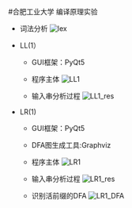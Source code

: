 #合肥工业大学 编译原理实验

* 词法分析
![lex](https://github.com/Jabin-Huang/CompilerTheory_homework/blob/master/image/lexical_analysis.png)

* LL(1）
   * GUI框架：PyQt5

   * 程序主体
     ![LL1](https://github.com/Jabin-Huang/CompilerTheory_homework/blob/master/image/LL1.png)
   * 输入串分析过程
      ![LL1_res](https://github.com/Jabin-Huang/CompilerTheory_homework/blob/master/image/LL1_res.png)

* LR(1)

   * GUI框架：PyQt5
   * DFA图生成工具:Graphviz

   * 程序主体
     ![LR1](https://github.com/Jabin-Huang/CompilerTheory_homework/blob/master/image/LR1.png)

   * 输入串分析过程
     ![LR1_res](https://github.com/Jabin-Huang/CompilerTheory_homework/blob/master/image/LR1_res.png)

   * 识别活前缀的DFA
     ![LR1_DFA](https://github.com/Jabin-Huang/CompilerTheory_homework/blob/master/image/LR1_DFA.png)